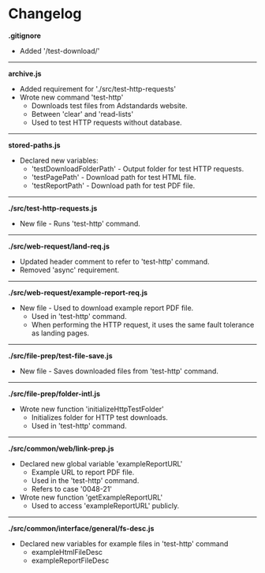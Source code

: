 # Changelog

**.gitignore**
* Added '/test-download/'

---

**archive.js**
* Added requirement for './src/test-http-requests'
* Wrote new command 'test-http'
	* Downloads test files from Adstandards website.
	* Between 'clear' and 'read-lists'
	* Used to test HTTP requests without database.

---

**stored-paths.js**
* Declared new variables:
	* 'testDownloadFolderPath' - Output folder for test HTTP requests.
	* 'testPagePath' - Download path for test HTML file.
	* 'testReportPath' - Download path for test PDF file.

---

**./src/test-http-requests.js**
* New file - Runs 'test-http' command.

---

**./src/web-request/land-req.js**
* Updated header comment to refer to 'test-http' command.
* Removed 'async' requirement.

---

**./src/web-request/example-report-req.js**
* New file - Used to download example report PDF file.
	* Used in 'test-http' command.
	* When performing the HTTP request, it uses the same fault tolerance as landing pages.

---

**./src/file-prep/test-file-save.js**
* New file - Saves downloaded files from 'test-http' command.

---

**./src/file-prep/folder-intl.js**
* Wrote new function 'initializeHttpTestFolder'
	* Initializes folder for HTTP test downloads.
	* Used in 'test-http' command.

---

**./src/common/web/link-prep.js**
* Declared new global variable 'exampleReportURL'
	* Example URL to report PDF file.
	* Used in the 'test-http' command.
	* Refers to case '0048-21'
* Wrote new function 'getExampleReportURL'
	* Used to access 'exampleReportURL' publicly.

---

**./src/common/interface/general/fs-desc.js**
* Declared new variables for example files in 'test-http' command
	* exampleHtmlFileDesc
	* exampleReportFileDesc
